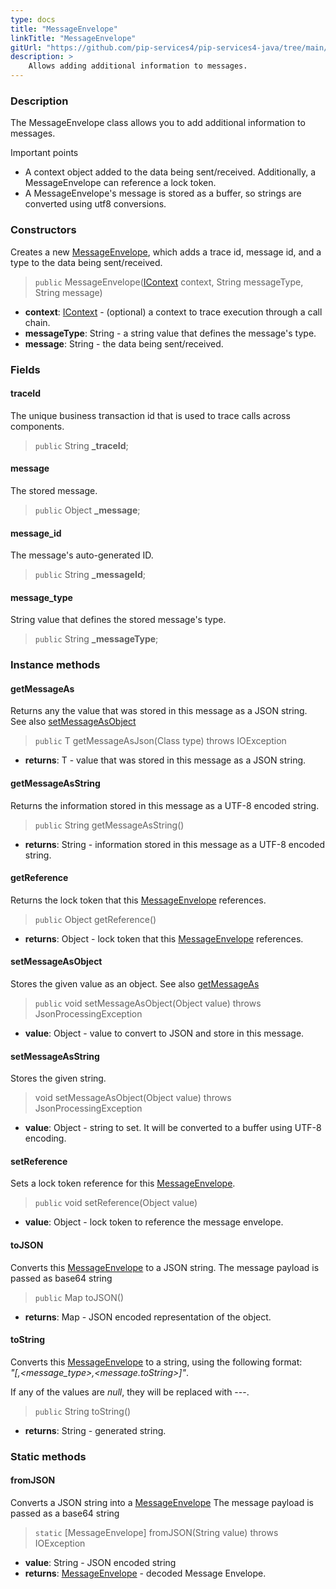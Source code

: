 ```yaml
---
type: docs
title: "MessageEnvelope"
linkTitle: "MessageEnvelope"
gitUrl: "https://github.com/pip-services4/pip-services4-java/tree/main/pip-services4-messaging-java"
description: >
    Allows adding additional information to messages. 
---
```


### Description

The MessageEnvelope class allows you to add additional information to messages.

Important points

- A context object added to the data being sent/received. Additionally, a MessageEnvelope can reference a lock token.
- A MessageEnvelope's message is stored as a buffer, so strings are converted using utf8 conversions.

### Constructors

Creates a new [MessageEnvelope](), which adds a trace id, message id, and a type to the data being sent/received.

> `public` MessageEnvelope([IContext](../../../components/context/icontext) context, String messageType, String message)

- **context**: [IContext](../../../components/context/icontext) - (optional) a context to trace execution through a call chain.
- **messageType**: String - a string value that defines the message's type.
- **message**: String - the data being sent/received.

### Fields

<span class="hide-title-link">

#### traceId
The unique business transaction id that is used to trace calls across components.

> `public` String **_traceId**;

#### message
The stored message.

> `public` Object **_message**;

#### message_id
The message's auto-generated ID.

> `public` String **_messageId**;

#### message_type
String value that defines the stored message's type.

> `public` String **_messageType**;

</span>

### Instance methods

#### getMessageAs
Returns any the value that was stored in this message as a JSON string.  
See also [setMessageAsObject](#setmessageasobject)

> `public` <T> T getMessageAsJson(Class<T> type) throws IOException 

- **returns**: <T> T - value that was stored in this message as a JSON string.

#### getMessageAsString
Returns the information stored in this message as a UTF-8 encoded string.

> `public` String getMessageAsString()

- **returns**: String - information stored in this message as a UTF-8 encoded string.

#### getReference
Returns the lock token that this [MessageEnvelope]() references.

> `public` Object getReference()

- **returns**: Object - lock token that this [MessageEnvelope]() references.

#### setMessageAsObject
Stores the given value as an object.
See also [getMessageAs](#getmessageas)

> `public` void setMessageAsObject(Object value) throws JsonProcessingException

- **value**: Object -  value to convert to JSON and store in this message.

#### setMessageAsString
Stores the given string.

> void setMessageAsObject(Object value) throws JsonProcessingException

- **value**: Object - string to set. It will be converted to a buffer using UTF-8 encoding.

#### setReference
Sets a lock token reference for this [MessageEnvelope]().

> `public` void setReference(Object value)

- **value**: Object - lock token to reference the message envelope.

#### toJSON
Converts this [MessageEnvelope]() to a JSON string. The message payload is passed as base64 string

> `public` Map<?, ?> toJSON() 

- **returns**:  Map<?, ?> - JSON encoded representation of the object.

#### toString
Converts this [MessageEnvelope]() to a string, using the following format:  
*"[<context>,<message_type>,<message.toString>]"*.

If any of the values are *null*, they will be replaced with \-\-\-.

> `public` String toString()

- **returns**: String - generated string.

### Static methods

#### fromJSON
Converts a JSON string into a [MessageEnvelope]() The message payload is passed as a base64 string

> `static` [MessageEnvelope] fromJSON(String value) throws IOException

- **value**: String - JSON encoded string
- **returns**: [MessageEnvelope]() - decoded Message Envelope.

